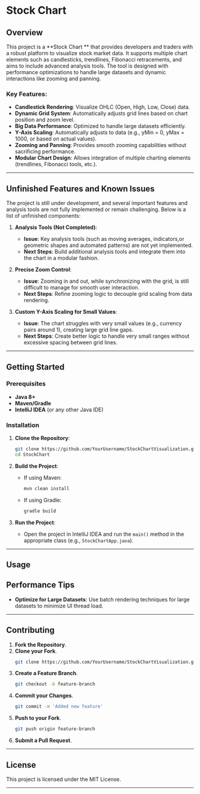 # Stock Chart 

## Overview

This project is a **Stock Chart ** that provides developers and traders with a robust platform to visualize stock market data. It supports multiple chart elements such as candlesticks, trendlines, Fibonacci retracements, and aims to include advanced analysis tools. The tool is designed with performance optimizations to handle large datasets and dynamic interactions like zooming and panning.

### Key Features:
- **Candlestick Rendering**: Visualize OHLC (Open, High, Low, Close) data.
- **Dynamic Grid System**: Automatically adjusts grid lines based on chart position and zoom level.
- **Big Data Performance**: Optimized to handle large datasets efficiently.
- **Y-Axis Scaling**: Automatically adjusts to data (e.g., yMin = 0, yMax = 1000, or based on actual values).
- **Zooming and Panning**: Provides smooth zooming capabilities without sacrificing performance.
- **Modular Chart Design**: Allows integration of multiple charting elements (trendlines, Fibonacci tools, etc.).

---

## Unfinished Features and Known Issues

The project is still under development, and several important features and analysis tools are not fully implemented or remain challenging. Below is a list of unfinished components:

1. **Analysis Tools (Not Completed)**:
   - **Issue**: Key analysis tools (such as moving averages, indicators,or geometric shapes and automated patterns) are not yet implemented.
   - **Next Steps**: Build additional analysis tools and integrate them into the chart in a modular fashion.

2. **Precise Zoom Control**:
   - **Issue**: Zooming in and out, while synchronizing with the grid, is still difficult to manage for smooth user interaction.
   - **Next Steps**: Refine zooming logic to decouple grid scaling from data rendering.


4. **Custom Y-Axis Scaling for Small Values**:
   - **Issue**: The chart struggles with very small values (e.g., currency pairs around 1), creating large grid line gaps.
   - **Next Steps**: Create better logic to handle very small ranges without excessive spacing between grid lines.
---

## Getting Started

### Prerequisites

- **Java 8+**
- **Maven/Gradle**
- **IntelliJ IDEA** (or any other Java IDE)

### Installation

1. **Clone the Repository**:
   ```bash
   git clone https://github.com/YourUsername/StockChartVisualization.git
   cd StockChart
   ```

2. **Build the Project**:
   - If using Maven:
     ```bash
     mvn clean install
     ```
   - If using Gradle:
     ```bash
     gradle build
     ```

3. **Run the Project**:
   - Open the project in IntelliJ IDEA and run the `main()` method in the appropriate class (e.g., `StockChartApp.java`).

---

## Usage

## Performance Tips

- **Optimize for Large Datasets**: Use batch rendering techniques for large datasets to minimize UI thread load.

---

## Contributing

1. **Fork the Repository**.
2. **Clone your Fork**.
   ```bash
   git clone https://github.com/YourUsername/StockChartVisualization.git
   ```
3. **Create a Feature Branch**.
   ```bash
   git checkout -b feature-branch
   ```
4. **Commit your Changes**.
   ```bash
   git commit -m 'Added new feature'
   ```
5. **Push to your Fork**.
   ```bash
   git push origin feature-branch
   ```
6. **Submit a Pull Request**.

---

## License

This project is licensed under the MIT License.

---
